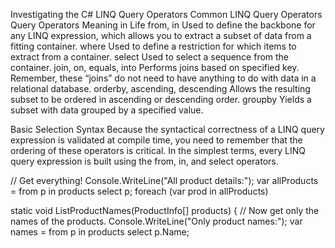 Investigating the C# LINQ Query Operators
Common LINQ Query Operators
Query Operators Meaning in Life
from, in Used to define the backbone for any LINQ expression, which allows you to extract
a subset of data from a fitting container.
where Used to define a restriction for which items to extract from a container.
select Used to select a sequence from the container.
join, on, equals, into Performs joins based on specified key. Remember, these “joins” do not need to
have anything to do with data in a relational database.
orderby, ascending,
descending
Allows the resulting subset to be ordered in ascending or descending order.
groupby Yields a subset with data grouped by a specified value.

Basic Selection Syntax
Because the syntactical correctness of a LINQ query expression is validated at compile time, you need to
remember that the ordering of these operators is critical. In the simplest terms, every LINQ query expression
is built using the from, in, and select operators.

// Get everything!
Console.WriteLine("All product details:");
var allProducts = from p in products select p;
foreach (var prod in allProducts)

static void ListProductNames(ProductInfo[] products)
{
// Now get only the names of the products.
Console.WriteLine("Only product names:");
var names = from p in products select p.Name;


